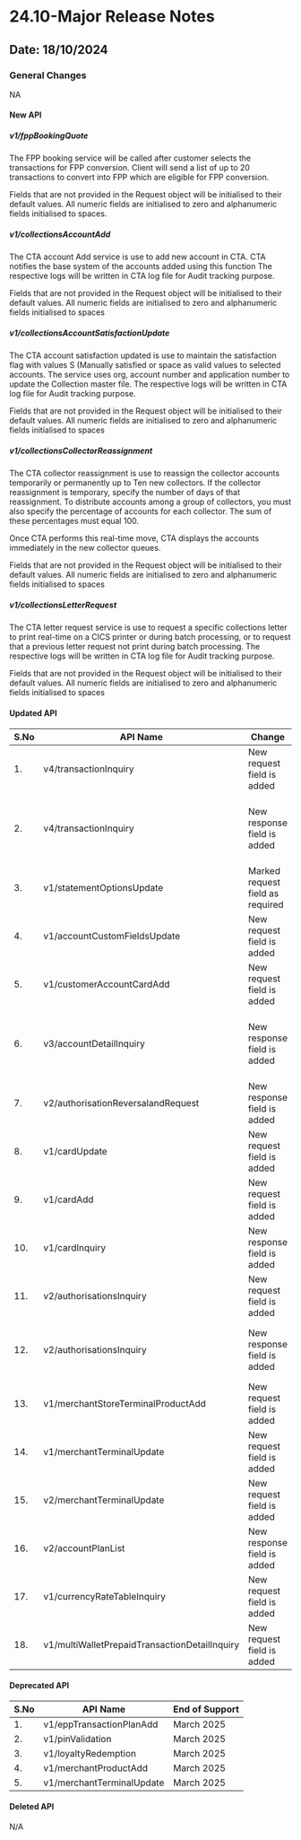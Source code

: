 # 24.10-Major Release Notes

## Date: 18/10/2024

### General Changes

NA

#### New API

##### *v1/fppBookingQuote*

The FPP booking service will be called after customer selects the transactions for FPP conversion. Client will send a list of up to 20 transactions to convert into FPP which are eligible for FPP conversion.<p>Fields that are not provided in the Request object will be initialised to their default values. All numeric fields are initialised to zero and alphanumeric fields initialised to spaces.</p>

##### *v1/collectionsAccountAdd*

The CTA account Add service is use to add new account in CTA. CTA notifies the base system of the accounts added using this function The respective logs will be written in CTA log file for Audit tracking purpose.<p>Fields that are not provided in the Request object will be initialised to their default values. All numeric fields are initialised to zero and alphanumeric fields initialised to spaces</p>

##### *v1/collectionsAccountSatisfactionUpdate*

The CTA account satisfaction updated is use to maintain the satisfaction flag with values S (Manually satisfied or space as valid values to selected accounts. The service uses org, account number and application number to update the Collection master file. The respective logs will be written in CTA log file for Audit tracking purpose.<p>Fields that are not provided in the Request object will be initialised to their default values. All numeric fields are initialised to zero and alphanumeric fields initialised to spaces</p>

##### *v1/collectionsCollectorReassignment*

The CTA collector reassignment is use to reassign the collector accounts temporarily or permanently up to Ten new collectors. If the collector reassignment is temporary, specify the number of days of that reassignment. To distribute accounts among a group of collectors, you must also specify the percentage of accounts for each collector. The sum of these percentages must equal 100. <p>Once CTA performs this real-time move, CTA displays the accounts immediately in the new collector queues.</p><p>Fields that are not provided in the Request object will be initialised to their default values. All numeric fields are initialised to zero and alphanumeric fields initialised to spaces</p>

##### *v1/collectionsLetterRequest*

The CTA letter request service is use to request a specific collections letter to print real-time on a CICS printer or during batch processing, or to request that a previous letter request not print during batch processing. The respective logs will be written in CTA log file for Audit tracking purpose.<p>Fields that are not provided in the Request object will be initialised to their default values. All numeric fields are initialised to zero and alphanumeric fields initialised to spaces</p>

#### Updated API

| S.No | API Name                          | Change                        | Fields                                                                                                                                                                                                                                                                                                                               |
|------|-----------------------------------|-------------------------------|--------------------------------------------------------------------------------------------------------------------------------------------------------------------------------------------------------------------------------------------------------------------------------------------------------------------------------------|
| 1.   | v4/transactionInquiry             | New request field is added    | -fppIndicator                                                          |
| 2.   | v4/transactionInquiry             | New response field is added   | -chAuthnMethd  <br/> -mtInstoreFlag   <br/> -instBookingDate  <br/> -instBookingTime   <br/> -fppConvInd   <br/> -fppEligibility                        |
| 3.   | v1/statementOptionsUpdate         | Marked request field as required    | -account                                                         |
| 4.   | v1/accountCustomFieldsUpdate      | New request field is added    | -tbpOfferOpt <br/> -mccExclusivityInd                                  |                 
| 5.   | v1/customerAccountCardAdd         | New request field is added    | -tbpOfferOpt  <br/> -edDccRes  <br/> -mccExclusivity                 | 
| 6.   | v3/accountDetailInquiry           | New response field is added   | -tbpOfferOpt  <br/> -mccMccAmtAccum  <br/> -mccMccNbrAccum  <br/> -mccExclusivityInd                  |                                   
| 7.   | v2/authorisationReversalandRequest| New response field is added   | -acqId                          |                                   
| 8.   | v1/cardUpdate                     | New request field is added    | -dccResInd                      |                                                                                                                                                                                                                                                                         
| 9.   | v1/cardAdd                        | New request field is added    | -dccResInd                      |
| 10.  | v1/cardInquiry                    | New response field is added   | -dccResInd                      |
| 11.  | v2/authorisationsInquiry          | New request field is added    | -eppPlanNbr                     |
| 12.  | v2/authorisationsInquiry          | New response field is added   | -eppPlanNbr  <br/> -minTenure   <br/> -maxTenure   <br/> -eppTierIntRate   <br/> -eppConvInd                     |
| 13.  | v1/merchantStoreTerminalProductAdd| New request field is added    | -discNotPostFlag                |
| 14.  | v1/merchantTerminalUpdate         | New request field is added    | -discNotPostFlag                |
| 15.  | v2/merchantTerminalUpdate         | New request field is added    | -discNotPostFlag                |
| 16.  | v2/accountPlanList                | New response field is added   | -fppPlanCancelRsn <br/> -instBookingDate  <br/> -instBookingTime              |
| 17.  | v1/currencyRateTableInquiry       | New request field is added    | -mwpRateSwitch  <br/> -org  <br/> -logo                |
| 18.  | v1/multiWalletPrepaidTransactionDetailInquiry       | New request field is added    | -dateFrom   <br/> -dateThru                |

#### Deprecated API

| S.No | API Name                          | End of Support                                                   |
|------|-----------------------------------|--------------------------------------------------------------------------------------------------------------------------------------------------------------------------------------------------------------------------------------------------------------------------------------------------------------------------------------|
| 1.   | v1/eppTransactionPlanAdd          | March 2025                       |
| 2.   | v1/pinValidation                  | March 2025                       |
| 3.   | v1/loyaltyRedemption              | March 2025                       | 
| 4.   | v1/merchantProductAdd             | March 2025                       | 
| 5.   | v1/merchantTerminalUpdate         | March 2025                       | 


#### Deleted API

N/A
